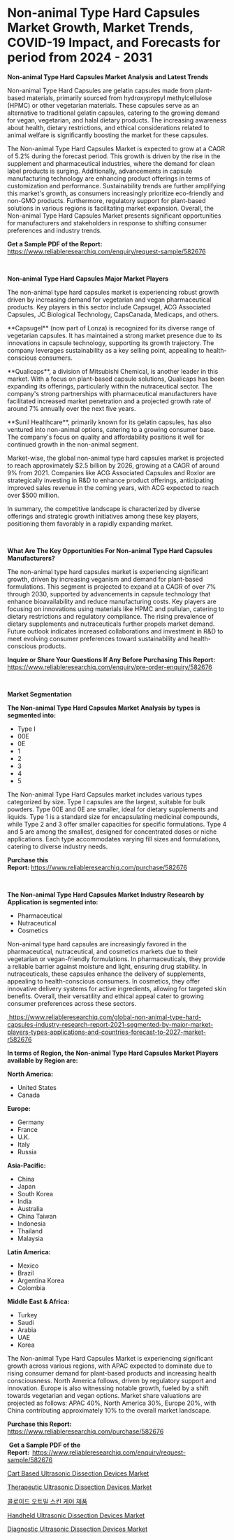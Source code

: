 <p><h1>Non-animal Type Hard Capsules Market Growth, Market Trends, COVID-19 Impact, and Forecasts for period from 2024 - 2031</h1></p><p><strong>Non-animal Type Hard Capsules Market Analysis and Latest Trends</strong></p>
<p><p>Non-animal Type Hard Capsules are gelatin capsules made from plant-based materials, primarily sourced from hydroxypropyl methylcellulose (HPMC) or other vegetarian materials. These capsules serve as an alternative to traditional gelatin capsules, catering to the growing demand for vegan, vegetarian, and halal dietary products. The increasing awareness about health, dietary restrictions, and ethical considerations related to animal welfare is significantly boosting the market for these capsules.</p><p>The Non-animal Type Hard Capsules Market is expected to grow at a CAGR of 5.2% during the forecast period. This growth is driven by the rise in the supplement and pharmaceutical industries, where the demand for clean label products is surging. Additionally, advancements in capsule manufacturing technology are enhancing product offerings in terms of customization and performance. Sustainability trends are further amplifying this market's growth, as consumers increasingly prioritize eco-friendly and non-GMO products. Furthermore, regulatory support for plant-based solutions in various regions is facilitating market expansion. Overall, the Non-animal Type Hard Capsules Market presents significant opportunities for manufacturers and stakeholders in response to shifting consumer preferences and industry trends.</p></p>
<p><strong>Get a Sample PDF of the Report:&nbsp;</strong> <a href="https://www.reliableresearchiq.com/enquiry/request-sample/582676?utm_campaign=99&utm_medium=2&utm_source=Github&utm_content=ia&utm_term=09122024&utm_id=non-animal-type-hard-capsules">https://www.reliableresearchiq.com/enquiry/request-sample/582676</a></p>
<p>&nbsp;</p>
<p><strong>Non-animal Type Hard Capsules Major Market Players</strong></p>
<p><p>The non-animal type hard capsules market is experiencing robust growth driven by increasing demand for vegetarian and vegan pharmaceutical products. Key players in this sector include Capsugel, ACG Associated Capsules, JC Biological Technology, CapsCanada, Medicaps, and others.</p><p>**Capsugel** (now part of Lonza) is recognized for its diverse range of vegetarian capsules. It has maintained a strong market presence due to its innovations in capsule technology, supporting its growth trajectory. The company leverages sustainability as a key selling point, appealing to health-conscious consumers.</p><p>**Qualicaps**, a division of Mitsubishi Chemical, is another leader in this market. With a focus on plant-based capsule solutions, Qualicaps has been expanding its offerings, particularly within the nutraceutical sector. The company's strong partnerships with pharmaceutical manufacturers have facilitated increased market penetration and a projected growth rate of around 7% annually over the next five years.</p><p>**Sunil Healthcare**, primarily known for its gelatin capsules, has also ventured into non-animal options, catering to a growing consumer base. The company's focus on quality and affordability positions it well for continued growth in the non-animal segment.</p><p>Market-wise, the global non-animal type hard capsules market is projected to reach approximately $2.5 billion by 2026, growing at a CAGR of around 9% from 2021. Companies like ACG Associated Capsules and Roxlor are strategically investing in R&D to enhance product offerings, anticipating improved sales revenue in the coming years, with ACG expected to reach over $500 million.</p><p>In summary, the competitive landscape is characterized by diverse offerings and strategic growth initiatives among these key players, positioning them favorably in a rapidly expanding market.</p></p>
<p>&nbsp;</p>
<p><strong>What Are The Key Opportunities For Non-animal Type Hard Capsules Manufacturers?</strong></p>
<p><p>The non-animal type hard capsules market is experiencing significant growth, driven by increasing veganism and demand for plant-based formulations. This segment is projected to expand at a CAGR of over 7% through 2030, supported by advancements in capsule technology that enhance bioavailability and reduce manufacturing costs. Key players are focusing on innovations using materials like HPMC and pullulan, catering to dietary restrictions and regulatory compliance. The rising prevalence of dietary supplements and nutraceuticals further propels market demand. Future outlook indicates increased collaborations and investment in R&D to meet evolving consumer preferences toward sustainability and health-conscious products.</p></p>
<p><strong>Inquire or Share Your Questions If Any Before Purchasing This Report:</strong> <a href="https://www.reliableresearchiq.com/enquiry/pre-order-enquiry/582676?utm_campaign=99&utm_medium=2&utm_source=Github&utm_content=ia&utm_term=09122024&utm_id=non-animal-type-hard-capsules">https://www.reliableresearchiq.com/enquiry/pre-order-enquiry/582676</a></p>
<p>&nbsp;</p>
<p><strong>Market Segmentation</strong></p>
<p><strong>The Non-animal Type Hard Capsules Market Analysis by types is segmented into:</strong></p>
<p><ul><li>Type I</li><li>00E</li><li>0E</li><li>1</li><li>2</li><li>3</li><li>4</li><li>5</li></ul></p>
<p><p>The Non-animal Type Hard Capsules market includes various types categorized by size. Type I capsules are the largest, suitable for bulk powders. Type 00E and 0E are smaller, ideal for dietary supplements and liquids. Type 1 is a standard size for encapsulating medicinal compounds, while Type 2 and 3 offer smaller capacities for specific formulations. Type 4 and 5 are among the smallest, designed for concentrated doses or niche applications. Each type accommodates varying fill sizes and formulations, catering to diverse industry needs.</p></p>
<p><strong>Purchase this Report:&nbsp;</strong><a href="https://www.reliableresearchiq.com/purchase/582676?utm_campaign=99&utm_medium=2&utm_source=Github&utm_content=ia&utm_term=09122024&utm_id=non-animal-type-hard-capsules">https://www.reliableresearchiq.com/purchase/582676</a></p>
<p>&nbsp;</p>
<p><strong>The Non-animal Type Hard Capsules Market Industry Research by Application is segmented into:</strong></p>
<p><ul><li>Pharmaceutical</li><li>Nutraceutical</li><li>Cosmetics</li></ul></p>
<p><p>Non-animal type hard capsules are increasingly favored in the pharmaceutical, nutraceutical, and cosmetics markets due to their vegetarian or vegan-friendly formulations. In pharmaceuticals, they provide a reliable barrier against moisture and light, ensuring drug stability. In nutraceuticals, these capsules enhance the delivery of supplements, appealing to health-conscious consumers. In cosmetics, they offer innovative delivery systems for active ingredients, allowing for targeted skin benefits. Overall, their versatility and ethical appeal cater to growing consumer preferences across these sectors.</p></p>
<p><a href="https://www.reliableresearchiq.com/global-non-animal-type-hard-capsules-industry-research-report-2021-segmented-by-major-market-players-types-applications-and-countries-forecast-to-2027-market-r582676?utm_campaign=99&utm_medium=2&utm_source=Github&utm_content=ia&utm_term=09122024&utm_id=non-animal-type-hard-capsules">&nbsp;https://www.reliableresearchiq.com/global-non-animal-type-hard-capsules-industry-research-report-2021-segmented-by-major-market-players-types-applications-and-countries-forecast-to-2027-market-r582676</a></p>
<p><strong>In terms of Region, the Non-animal Type Hard Capsules Market Players available by Region are:</strong></p>
<p>
    <p> <strong> North America: </strong>
        <ul>
            <li>United States</li>
            <li>Canada</li>
        </ul>
        </p> 
    <p> <strong> Europe: </strong>
        <ul>
            <li>Germany</li>
            <li>France</li>
            <li>U.K.</li>
            <li>Italy</li>
            <li>Russia</li>
        </ul>
        </p> 
    <p> <strong> Asia-Pacific: </strong>
        <ul>
            <li>China</li>
            <li>Japan</li>
            <li>South Korea</li>
            <li>India</li>
            <li>Australia</li>
            <li>China Taiwan</li>
            <li>Indonesia</li>
            <li>Thailand</li>
            <li>Malaysia</li>
        </ul>
        </p> 
    <p> <strong> Latin America: </strong>
        <ul>
            <li>Mexico</li>
            <li>Brazil</li>
            <li>Argentina Korea</li>
            <li>Colombia</li>
        </ul>
        </p> 
    <p> <strong> Middle East & Africa: </strong>
        <ul>
            <li>Turkey</li>
            <li>Saudi</li>
            <li>Arabia</li>
            <li>UAE</li>
            <li>Korea</li>
        </ul>
    </p>
    </p>
<p><p>The Non-animal Type Hard Capsules Market is experiencing significant growth across various regions, with APAC expected to dominate due to rising consumer demand for plant-based products and increasing health consciousness. North America follows, driven by regulatory support and innovation. Europe is also witnessing notable growth, fueled by a shift towards vegetarian and vegan options. Market share valuations are projected as follows: APAC 40%, North America 30%, Europe 20%, with China contributing approximately 10% to the overall market landscape.</p></p>
<p><strong>Purchase this Report: </strong><a href="https://www.reliableresearchiq.com/purchase/582676?utm_campaign=99&utm_medium=2&utm_source=Github&utm_content=ia&utm_term=09122024&utm_id=non-animal-type-hard-capsules">https://www.reliableresearchiq.com/purchase/582676</a></p>
<p>&nbsp;<strong>Get a Sample PDF of the Report:&nbsp;&nbsp;</strong><a href="https://www.reliableresearchiq.com/enquiry/request-sample/582676?utm_campaign=99&utm_medium=2&utm_source=Github&utm_content=ia&utm_term=09122024&utm_id=non-animal-type-hard-capsules">https://www.reliableresearchiq.com/enquiry/request-sample/582676</a></p>
<p><strong></strong></p>
<p><p><a href="https://www.linkedin.com/pulse/compreh-proposis-fbaif?utm_campaign=99&utm_medium=2&utm_source=Github&utm_content=ia&utm_term=09122024&utm_id=non-animal-type-hard-capsules">Cart Based Ultrasonic Dissection Devices Market</a></p><p><a href="https://www.linkedin.com/pulse/the-sympatico-insight-9odme?utm_campaign=99&utm_medium=2&utm_source=Github&utm_content=ia&utm_term=09122024&utm_id=non-animal-type-hard-capsules">Therapeutic Ultrasonic Dissection Devices Market</a></p><p><a href="https://github.com/sougarounis/Market-Research-Report-List-6/blob/main/905787127414.md?utm_campaign=99&utm_medium=2&utm_source=Github&utm_content=ia&utm_term=09122024&utm_id=non-animal-type-hard-capsules">콜로이드 오트밀 스킨 케어 제품</a></p><p><a href="https://www.linkedin.com/pulse/futur-trend-quest-sl8ue?utm_campaign=99&utm_medium=2&utm_source=Github&utm_content=ia&utm_term=09122024&utm_id=non-animal-type-hard-capsules">Handheld Ultrasonic Dissection Devices Market</a></p><p><a href="https://www.linkedin.com/pulse/analyzing-diagnostic-ultrasonic-dissection-devices-market-zgc1f?utm_campaign=99&utm_medium=2&utm_source=Github&utm_content=ia&utm_term=09122024&utm_id=non-animal-type-hard-capsules">Diagnostic Ultrasonic Dissection Devices Market</a></p></p>